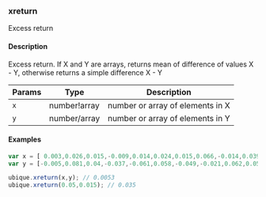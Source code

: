 ### xreturn
Excess return


#### Description

Excess return. If X and Y are arrays, returns mean of difference of values X - Y, otherwise returns a simple difference X - Y


|Params|Type|Description
|---------|----|-----------
|`x` | number!array | number or array of elements in X
|`y` | number/array | number or array of elements in Y


#### Examples

```js
var x = [ 0.003,0.026,0.015,-0.009,0.014,0.024,0.015,0.066,-0.014,0.039];
var y = [-0.005,0.081,0.04,-0.037,-0.061,0.058,-0.049,-0.021,0.062,0.058];

ubique.xreturn(x,y); // 0.0053
ubique.xreturn(0.05,0.015); // 0.035
```

